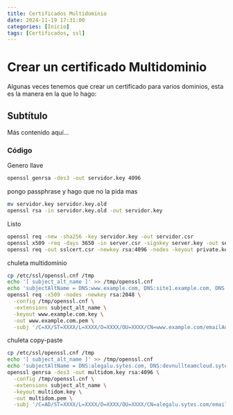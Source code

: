 ```yaml
---
title: Certificados Multidominio
date: 2024-11-19 17:31:00
categories: [Inicio]
tags: [Certificados, ssl]
---
```

# Crear un certificado Multidominio

Algunas veces tenemos que crear un certificado para varios dominios, esta es la manera en la que lo hago:

## Subtítulo

Más contenido aquí...

### Código

Genero llave
```bash
openssl genrsa -des3 -out servidor.key 4096
```

pongo passphrase y hago que no la pida mas
```bash
mv servidor.key servidor.key.old
openssl rsa -in servidor.key.old -out servidor.key
```

Listo

```bash
openssl req -new -sha256 -key servidor.key -out servidor.csr
openssl x509 -req -days 3650 -in server.csr -signkey server.key -out server.crt
openssl req -out sslcert.csr -newkey rsa:4096 -nodes -keyout private.key -config san.cnf
```

chuleta multidominio

```bash
cp /etc/ssl/openssl.cnf /tmp
echo '[ subject_alt_name ]' >> /tmp/openssl.cnf
echo 'subjectAltName = DNS:www.example.com, DNS:site1.example.com, DNS:site2.example.com' >> /tmp/openssl.cnf
openssl req -x509 -nodes -newkey rsa:2048 \
  -config /tmp/openssl.cnf \
  -extensions subject_alt_name \
  -keyout www.example.com.key \
  -out www.example.com.pem \
  -subj '/C=XX/ST=XXXX/L=XXXX/O=XXXX/OU=XXXX/CN=www.example.com/emailAddress=postmaster@example.com'
```

chuleta copy-paste

```bash
cp /etc/ssl/openssl.cnf /tmp
echo '[ subject_alt_name ]' >> /tmp/openssl.cnf
echo 'subjectAltName = DNS:alegalu.sytes.com, DNS:devnullteamcloud.sytes.com' >> /tmp/openssl.cnf
openssl genrsa -des3 -out multidom.key rsa:4096 \
  -config /tmp/openssl.cnf \
  -extensions subject_alt_name \
  -keyout multidom.key \
  -out multidom.pem \
  -subj '/C=AD/ST=XXXX/L=XXXX/O=XXXX/OU=XXXX/CN=alegalu.sytes.com/emailAddress=postmaster@example.com'
  ```
  
